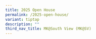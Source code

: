 ```yaml
---
title: 2025 Open House
permalink: /2025-open-house/
variant: tiptap
description: ""
third_nav_title: MK@South View (MK@SV)
---
```

